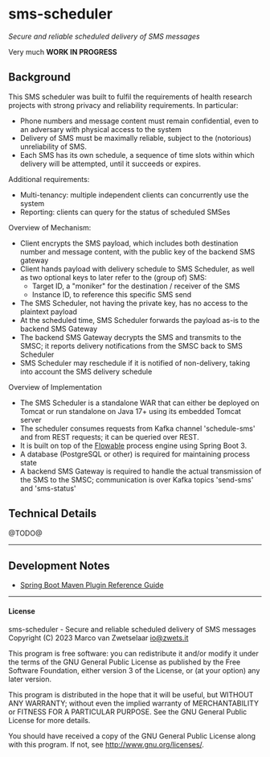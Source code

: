 # sms-scheduler

_Secure and reliable scheduled delivery of SMS messages_

Very much **WORK IN PROGRESS**


## Background

This SMS scheduler was built to fulfil the requirements of health research
projects with strong privacy and reliability requirements.  In particular:

 * Phone numbers and message content must remain confidential, even to an
   adversary with physical access to the system
 * Delivery of SMS must be maximally reliable, subject to the (notorious)
   unreliability of SMS.
 * Each SMS has its own schedule, a sequence of time slots within which
   delivery will be attempted, until it succeeds or expires.

Additional requirements:

 * Multi-tenancy: multiple independent clients can concurrently use the
   system
 * Reporting: clients can query for the status of scheduled SMSes

Overview of Mechanism:

 * Client encrypts the SMS payload, which includes both destination number
   and message content, with the public key of the backend SMS gateway
 * Client hands payload with delivery schedule to SMS Scheduler, as well as
   two optional keys to later refer to the (group of) SMS:
   * Target ID, a "moniker" for the destination / receiver of the SMS
   * Instance ID, to reference this specific SMS send
 * The SMS Scheduler, not having the private key, has no access to the
   plaintext payload
 * At the scheduled time, SMS Scheduler forwards the payload as-is to the
   backend SMS Gateway
 * The backend SMS Gateway decrypts the SMS and transmits to the SMSC;
   it reports delivery notifications from the SMSC back to SMS Scheduler
 * SMS Scheduler may reschedule if it is notified of non-delivery, taking
   into account the SMS delivery schedule

Overview of Implementation

 * The SMS Scheduler is a standalone WAR that can either be deployed on
   Tomcat or run standalone on Java 17+ using its embedded Tomcat server
 * The scheduler consumes requests from Kafka channel 'schedule-sms' and
   from REST requests; it can be queried over REST.
 * It is built on top of the [Flowable](https://flowable.org) process
   engine using Spring Boot 3.
 * A database (PostgreSQL or other) is required for maintaining process
   state
 * A backend SMS Gateway is required to handle the actual transmission of
   the SMS to the SMSC; communication is over Kafka topics 'send-sms' and
   'sms-status'


## Technical Details

@TODO@

---

## Development Notes

* [Spring Boot Maven Plugin Reference Guide](https://docs.spring.io/spring-boot/docs/3.1.4/maven-plugin/reference/html/)

---

#### License

sms-scheduler - Secure and reliable scheduled delivery of SMS messages  
Copyright (C) 2023  Marco van Zwetselaar <io@zwets.it>

This program is free software: you can redistribute it and/or modify
it under the terms of the GNU General Public License as published by
the Free Software Foundation, either version 3 of the License, or
(at your option) any later version.

This program is distributed in the hope that it will be useful,
but WITHOUT ANY WARRANTY; without even the implied warranty of
MERCHANTABILITY or FITNESS FOR A PARTICULAR PURPOSE.  See the
GNU General Public License for more details.

You should have received a copy of the GNU General Public License
along with this program.  If not, see <http://www.gnu.org/licenses/>.


